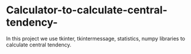 # Calculator-to-calculate-central-tendency-
In this project we use tkinter, tkintermessage, statistics, numpy libraries to calculate central tendency. 
